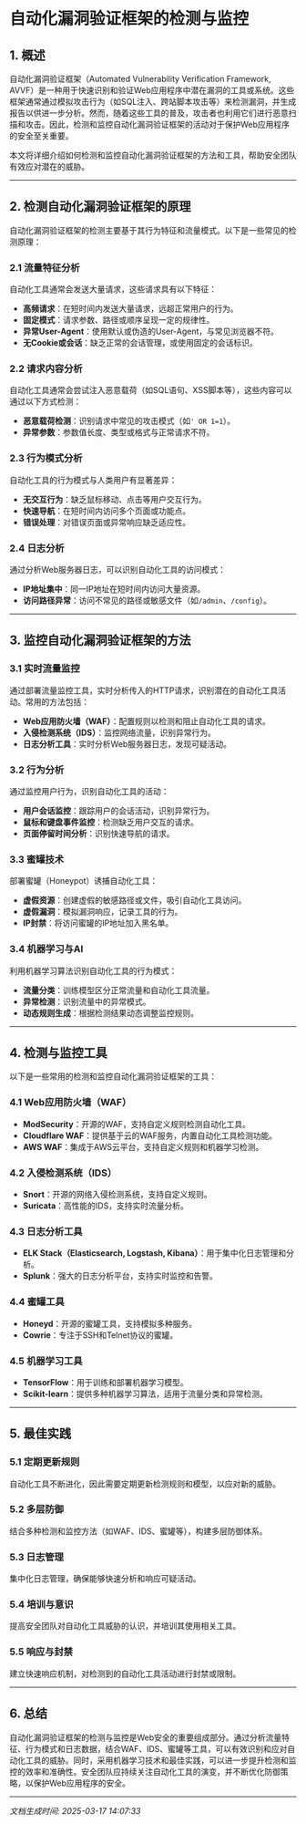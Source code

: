 # 自动化漏洞验证框架的检测与监控

## 1. 概述

自动化漏洞验证框架（Automated Vulnerability Verification Framework, AVVF）是一种用于快速识别和验证Web应用程序中潜在漏洞的工具或系统。这些框架通常通过模拟攻击行为（如SQL注入、跨站脚本攻击等）来检测漏洞，并生成报告以供进一步分析。然而，随着这些工具的普及，攻击者也利用它们进行恶意扫描和攻击。因此，检测和监控自动化漏洞验证框架的活动对于保护Web应用程序的安全至关重要。

本文将详细介绍如何检测和监控自动化漏洞验证框架的方法和工具，帮助安全团队有效应对潜在的威胁。

---

## 2. 检测自动化漏洞验证框架的原理

自动化漏洞验证框架的检测主要基于其行为特征和流量模式。以下是一些常见的检测原理：

### 2.1 流量特征分析
自动化工具通常会发送大量请求，这些请求具有以下特征：
- **高频请求**：在短时间内发送大量请求，远超正常用户的行为。
- **固定模式**：请求参数、路径或顺序呈现一定的规律性。
- **异常User-Agent**：使用默认或伪造的User-Agent，与常见浏览器不符。
- **无Cookie或会话**：缺乏正常的会话管理，或使用固定的会话标识。

### 2.2 请求内容分析
自动化工具通常会尝试注入恶意载荷（如SQL语句、XSS脚本等），这些内容可以通过以下方式检测：
- **恶意载荷检测**：识别请求中常见的攻击模式（如`' OR 1=1`）。
- **异常参数**：参数值长度、类型或格式与正常请求不符。

### 2.3 行为模式分析
自动化工具的行为模式与人类用户有显著差异：
- **无交互行为**：缺乏鼠标移动、点击等用户交互行为。
- **快速导航**：在短时间内访问多个页面或功能点。
- **错误处理**：对错误页面或异常响应缺乏适应性。

### 2.4 日志分析
通过分析Web服务器日志，可以识别自动化工具的访问模式：
- **IP地址集中**：同一IP地址在短时间内访问大量资源。
- **访问路径异常**：访问不常见的路径或敏感文件（如`/admin`、`/config`）。

---

## 3. 监控自动化漏洞验证框架的方法

### 3.1 实时流量监控
通过部署流量监控工具，实时分析传入的HTTP请求，识别潜在的自动化工具活动。常用的方法包括：
- **Web应用防火墙（WAF）**：配置规则以检测和阻止自动化工具的请求。
- **入侵检测系统（IDS）**：监控网络流量，识别异常行为。
- **日志分析工具**：实时分析Web服务器日志，发现可疑活动。

### 3.2 行为分析
通过监控用户行为，识别自动化工具的活动：
- **用户会话监控**：跟踪用户的会话活动，识别异常行为。
- **鼠标和键盘事件监控**：检测缺乏用户交互的请求。
- **页面停留时间分析**：识别快速导航的请求。

### 3.3 蜜罐技术
部署蜜罐（Honeypot）诱捕自动化工具：
- **虚假资源**：创建虚假的敏感路径或文件，吸引自动化工具访问。
- **虚假漏洞**：模拟漏洞响应，记录工具的行为。
- **IP封禁**：将访问蜜罐的IP地址加入黑名单。

### 3.4 机器学习与AI
利用机器学习算法识别自动化工具的行为模式：
- **流量分类**：训练模型区分正常流量和自动化工具流量。
- **异常检测**：识别流量中的异常模式。
- **动态规则生成**：根据检测结果动态调整监控规则。

---

## 4. 检测与监控工具

以下是一些常用的检测和监控自动化漏洞验证框架的工具：

### 4.1 Web应用防火墙（WAF）
- **ModSecurity**：开源的WAF，支持自定义规则检测自动化工具。
- **Cloudflare WAF**：提供基于云的WAF服务，内置自动化工具检测功能。
- **AWS WAF**：集成于AWS云平台，支持自定义规则和机器学习检测。

### 4.2 入侵检测系统（IDS）
- **Snort**：开源的网络入侵检测系统，支持自定义规则。
- **Suricata**：高性能的IDS，支持实时流量分析。

### 4.3 日志分析工具
- **ELK Stack（Elasticsearch, Logstash, Kibana）**：用于集中化日志管理和分析。
- **Splunk**：强大的日志分析平台，支持实时监控和告警。

### 4.4 蜜罐工具
- **Honeyd**：开源的蜜罐工具，支持模拟多种服务。
- **Cowrie**：专注于SSH和Telnet协议的蜜罐。

### 4.5 机器学习工具
- **TensorFlow**：用于训练和部署机器学习模型。
- **Scikit-learn**：提供多种机器学习算法，适用于流量分类和异常检测。

---

## 5. 最佳实践

### 5.1 定期更新规则
自动化工具不断进化，因此需要定期更新检测规则和模型，以应对新的威胁。

### 5.2 多层防御
结合多种检测和监控方法（如WAF、IDS、蜜罐等），构建多层防御体系。

### 5.3 日志管理
集中化日志管理，确保能够快速分析和响应可疑活动。

### 5.4 培训与意识
提高安全团队对自动化工具威胁的认识，并培训其使用相关工具。

### 5.5 响应与封禁
建立快速响应机制，对检测到的自动化工具活动进行封禁或限制。

---

## 6. 总结

自动化漏洞验证框架的检测与监控是Web安全的重要组成部分。通过分析流量特征、行为模式和日志数据，结合WAF、IDS、蜜罐等工具，可以有效识别和应对自动化工具的威胁。同时，采用机器学习技术和最佳实践，可以进一步提升检测和监控的效率和准确性。安全团队应持续关注自动化工具的演变，并不断优化防御策略，以保护Web应用程序的安全。

---

*文档生成时间: 2025-03-17 14:07:33*
